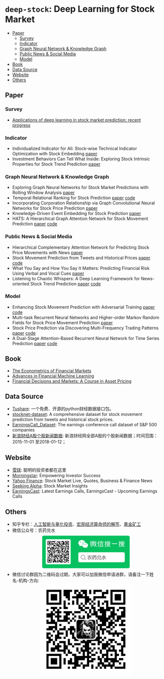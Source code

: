 # `deep-stock`: Deep Learning for Stock Market <!-- omit in toc -->

- [Paper](#paper)
  - [Survey](#survey)
  - [Indicator](#indicator)
  - [Graph Neural Network & Knowledge Graph](#graph-neural-network--knowledge-graph)
  - [Public News & Social Media](#public-news--social-media)
  - [Model](#model)
- [Book](#book)
- [Data Source](#data-source)
- [Website](#website)
- [Others](#others)

## Paper
### Survey
* [Applications of deep learning in stock market prediction: recent progress](https://arxiv.org/abs/2003.01859)

### Indicator
* Individualized Indicator for All: Stock-wise Technical Indicator
Optimization with Stock Embedding [paper](https://www.kdd.org/kdd2019/accepted-papers/view/individualized-indicator-for-all-stock-wise-technical-indicator-optimizatio)
* Investment Behaviors Can Tell What Inside: Exploring Stock
Intrinsic Properties for Stock Trend Prediction [paper](https://www.kdd.org/kdd2019/accepted-papers/view/investment-behaviors-can-tell-what-inside-exploring-stock-intrinsic-propert)

### Graph Neural Network & Knowledge Graph
* Exploring Graph Neural Networks for Stock Market Predictions with Rolling Window Analysis [paper](https://arxiv.org/abs/1909.10660)
* Temporal Relational Ranking for Stock Prediction [paper](https://arxiv.org/abs/1809.09441) [code](https://github.com/fulifeng/Temporal_Relational_Stock_Ranking)
* Incorporating Corporation Relationship via Graph Convolutional Neural Networks for Stock Price Prediction [paper](https://dl.acm.org/doi/pdf/10.1145/3269206.3269269)
* Knowledge-Driven Event Embedding for Stock Prediction [paper](https://www.aclweb.org/anthology/C16-1201)
* HATS: A Hierarchical Graph Attention Network for Stock Movement Prediction [paper](https://arxiv.org/abs/1908.07999) [code](https://github.com/dmis-lab/hats)

### Public News & Social Media
* Hierarchical Complementary Attention Network for Predicting Stock Price Movements with News [paper](https://dl.acm.org/doi/pdf/10.1145/3269206.3269286)
* Stock Movement Prediction from Tweets and Historical Prices [paper](https://www.aclweb.org/anthology/P18-1183) [code](https://github.com/yumoxu/stocknet-code)
* What You Say and How You Say It Matters: Predicting Financial Risk Using Verbal and Vocal Cues [paper](https://www.aclweb.org/anthology/P19-1038)
* Listening to Chaotic Whispers: A Deep Learning Framework for News-oriented Stock Trend Prediction [paper](https://arxiv.org/abs/1712.02136) [code](https://github.com/gkeng/Listening-to-Chaotic-Whishpers--Code)

### Model
* Enhancing Stock Movement Prediction with Adversarial Training [paper](https://www.ijcai.org/Proceedings/2019/0810.pdf) [code](model/adv-alstm.py)
* Multi-task Recurrent Neural Networks and Higher-order Markov Random Fields for Stock Price Movement Prediction [paper](https://www.kdd.org/kdd2019/accepted-papers/view/multi-task-recurrent-neural-network-and-higher-order-markov-random-fields-f)
* Stock Price Prediction via Discovering Multi-Frequency Trading Patterns [paper](http://www.eecs.ucf.edu/~gqi/publications/kdd2017_stock.pdf) [code](model/sfm.py)
* A Dual-Stage Attention-Based Recurrent Neural Network for Time Series Prediction [paper](https://arxiv.org/abs/1704.02971) [code](model/da-rnn.py)


## Book
* [The Econometrics of Financial Markets](https://link.zhihu.com/?target=https%3A//item.jd.com/1107212917.html)
* [Advances in Financial Machine Learning](https://link.zhihu.com/?target=https%3A//item.jd.com/39205783211.html)
* [Financial Decisions and Markets: A Course in Asset Pricing](https://www.semanticscholar.org/paper/Financial-Decisions-and-Markets%3A-A-Course-in-Asset-Campbell/f413566883c4be4f8e55e275e3f70b2aebf9e8fc)


## Data Source
* [Tushare](http://tushare.org/): 一个免费、开源的python财经数据接口包。
* [stocknet-dataset](https://github.com/yumoxu/stocknet-dataset): A comprehensive dataset for stock movement prediction from tweets and historical stock prices.
* [EarningsCall_Dataset](https://github.com/GeminiLn/EarningsCall_Dataset): The earnings conference call dataset of S&P 500 companies
* [新浪财经A股个股新闻数据](https://opendata.pku.edu.cn/dataset.xhtml?persistentId=doi:10.18170/DVN/NL8XVL): 新浪财经网全部A股的个股新闻数据；时间范围：2015-11-01 至2018-01-12；


## Website
* [雪球](https://xueqiu.com/): 聪明的投资者都在这里
* [Morningstar](https://www.morningstar.com/): Empowering Investor Success
* [Yahoo Finance](http://finance.yahoo.com/): Stock Market Live, Quotes, Business & Finance News
* [Seeking Alpha](https://seekingalpha.com/): Stock Market Insights
* [EarningsCast](https://earningscast.com/): Latest Earnings Calls, EarningsCast - Upcoming Earnings Calls


## Others
* 知乎专栏：[人工智能与量化投资](https://zhuanlan.zhihu.com/intro-to-quant)、[宏观经济算命师的解签](https://zhuanlan.zhihu.com/hgjjsms)、[黄金矿工](https://zhuanlan.zhihu.com/c_1234153682486874112)
* 微信公众号：农药兑水
  <div  align="center">
    <img src="./OA.png" width="300" alt="图片名称" align=center/>
  </div>
* 微信讨论群因为二维码会过期，大家可以加我微信申请进群，请备注一下姓名-机构-方向:
  <div  align="center">
    <img src="./WeChat.jpg" width="300" alt="图片名称" align=center/>
  </div>
